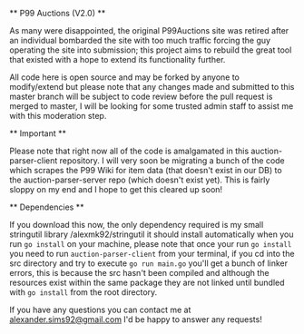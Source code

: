 ** P99 Auctions (V2.0) **

As many were disappointed, the original P99Auctions site was retired after an individual bombarded the site with too much traffic forcing the guy operating the site into submission; this project aims to rebuild the great tool that existed with a hope to extend its functionality further.

All code here is open source and may be forked by anyone to modify/extend but please note that any changes made and submitted to this master branch will be subject to code review before the pull request is merged to master, I will be looking for some trusted admin staff to assist me with this moderation step.

** Important **

Please note that right now all of the code is amalgamated in this auction-parser-client repository.   I will very soon be migrating a bunch of the code which scrapes the P99 Wiki for item data (that doesn't exist in our DB) to the auction-parser-server repo (which doesn't exist yet).  This is fairly sloppy on my end and I hope to get this cleared up soon!

** Dependencies **

If you download this now, the only dependency required is my small stringutil library /alexmk92/stringutil it should install automatically when you run `go install` on your machine, please note that once your run `go install` you need to run `auction-parser-client` from your terminal, if you cd into the src directory and try to execute `go run main.go` you'll get a bunch of linker errors, this is because the src hasn't been compiled and although the resources exist within the same package they are not linked until bundled with `go install` from the root directory.

If you have any questions you can contact me at alexander.sims92@gmail.com I'd be happy to answer any requests!